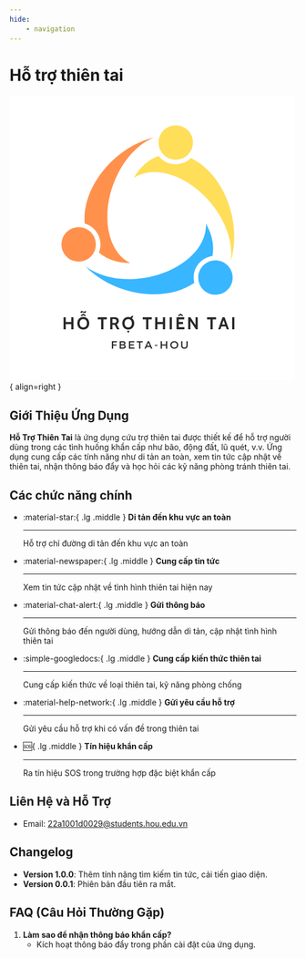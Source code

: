 ```yaml
---
hide:
    - navigation
---
```

# Hỗ trợ thiên tai

![Image title](assets/logo.png){ align=right }

## Giới Thiệu Ứng Dụng
**Hỗ Trợ Thiên Tai** là ứng dụng cứu trợ thiên tai được thiết kế để hỗ trợ người dùng trong các tình huống khẩn cấp như bão, động đất, lũ quét, v.v. Ứng dụng cung cấp các tính năng như di tản an toàn, xem tin tức cập nhật về thiên tai, nhận thông báo đẩy và học hỏi các kỹ năng phòng tránh thiên tai.

## Các chức năng chính 
<div class="grid cards" markdown>

-   :material-star:{ .lg .middle } __Di tản đến khu vực an toàn__

    ---

    Hỗ trợ chỉ đường di tản đến khu vực an toàn

-   :material-newspaper:{ .lg .middle } __Cung cấp tin tức__

    ---

    Xem tin tức cập nhật về tình hình thiên tai hiện nay


-   :material-chat-alert:{ .lg .middle } __Gửi thông báo__

    ---

    Gửi thông báo đến người dùng, hướng dẫn di tản, cập nhật tình hình thiên tai


-   :simple-googledocs:{ .lg .middle } __Cung cấp kiến thức thiên tai__

    ---

    Cung cấp kiến thức về loại thiên tai, kỹ năng phòng chống

-   :material-help-network:{ .lg .middle } __Gửi yêu cầu hỗ trợ__

    ---

    Gửi yêu cầu hỗ trợ khi có vấn đề trong thiên tai 


-   :sos:{ .lg .middle } __Tín hiệu khẩn cấp__

    ---

    Ra tín hiệu SOS trong trường hợp đặc biệt khẩn cấp


</div>


## Liên Hệ và Hỗ Trợ
- Email: 22a1001d0029@students.hou.edu.vn

## Changelog
- **Version 1.0.0**: Thêm tính năng tìm kiếm tin tức, cải tiến giao diện.
- **Version 0.0.1**: Phiên bản đầu tiên ra mắt.

## FAQ (Câu Hỏi Thường Gặp)

1. **Làm sao để nhận thông báo khẩn cấp?**
    - Kích hoạt thông báo đẩy trong phần cài đặt của ứng dụng.

